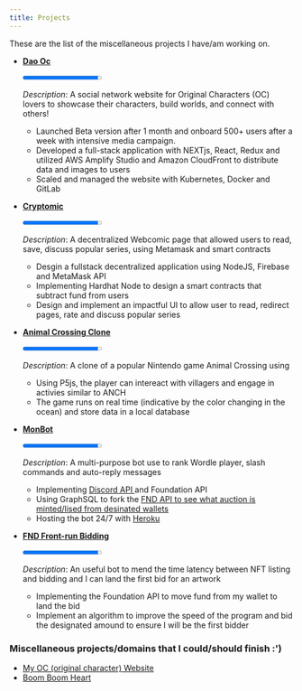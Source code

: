 ```yaml
---
title: Projects
---
```


These are the list of the miscellaneous projects I have/am working on.


- <a href="https://auth.daooc.world" target="_blank" rel="noopener"> **Dao Oc** </a>
    <div class="progress-element progress-element--100">
    <div class="progress-container">
    <progress max="100" value="95"></progress>
    </div>
    </div>
 
   *Description*: A social network website for Original Characters (OC) lovers to showcase their characters, build worlds, and connect with others! </br>
    - Launched Beta version after 1 month and onboard 500+ users after a week with intensive media campaign. </br>
    - Developed a full-stack application with NEXTjs, React, Redux and utilized AWS Amplify Studio and Amazon
    CloudFront to distribute data and images to users
    - Scaled and managed the website with Kubernetes, Docker and GitLab </br>

- <a href="" target="_blank" rel="noopener"> **Cryptomic** </a>


    <div class="progress-element progress-element--75">
    <div class="progress-container">
    <progress max="100" value="95"></progress>
    </div>
    </div>
 
    *Description*: A decentralized Webcomic page that allowed users to read, save, discuss popular series, using Metamask and smart contracts </br>
    - Desgin a fullstack decentralized application using NodeJS, Firebase and MetaMask API </br>
    - Implementing Hardhat Node to design a smart contracts that subtract fund from users </br>
    - Design and implement an impactful UI to allow user to read, redirect pages, rate and discuss popular series </br>

- <a href="https://monmon06.github.io/major-project/" target="_blank" rel="noopener"> **Animal Crossing Clone** </a>
    <div class="progress-element progress-element--100">
    <div class="progress-container">
    <progress max="100" value="95"></progress>
    </div>
    </div>
 
   *Description*: A clone of a popular Nintendo game Animal Crossing using </br>
    - Using P5js, the player can intereact with villagers and engage in activies similar to ANCH </br>
    - The game runs on real time (indicative by the color changing in the ocean) and store data in a local database </br>


- <a href="https://github.com/monmon0/monBot" target="_blank" rel="noopener"> **MonBot** </a>
    <div class="progress-element progress-element--100">
    <div class="progress-container">
    <progress max="100" value="95"></progress>
    </div>
    </div>
 
    *Description*: A multi-purpose bot use to rank Wordle  player, slash commands and auto-reply messages</br>
    - Implementing <a href="https://discord.com/developers/docs"> Discord API </a> and Foundation API  </br>
    - Using GraphSQL to fork the <a href="https://foundation.app/"> FND API to see what auction is minted/lised from desinated wallets</a> </br>
    - Hosting the bot 24/7 with <a href="https://www.heroku.com/">Heroku</a> </br>



- <a href="">   **FND Front-run Bidding** </a> <br>
    <div class="progress-element progress-element--100">
    <div class="progress-container">
    <progress max="100" value="95"></progress>
    </div>
    </div>
 
    *Description*: An useful bot to mend the time latency between NFT listing and bidding and I can land the first bid for an artwork</br>
    - Implementing the Foundation API to move fund from my wallet to land the bid </br>
    - Implement an algorithm to improve the speed of the program and bid the designated amound to ensure I will be the first bidder </br>
   

### Miscellaneous projects/domains that I could/should finish :')
- <a href="https://itxmonmon.art"> My OC (original character) Website </a> <br>
- <a href="https://monmon0.github.io/th--khoa-l-/">   Boom Boom Heart </a> <br>





